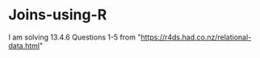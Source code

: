 # Joins-using-R
I am solving 13.4.6 Questions 1-5 from "https://r4ds.had.co.nz/relational-data.html"
